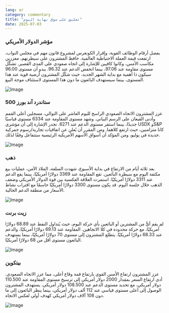 ```yaml
---
lang: ar
category: commentary
title: "تعليق على سوق نهاية اليوم"
date: 2025-07-03
---
```


### مؤشر الدولار الأمريكي

بفضل أرقام الوظائف القوية، وإقرار الكونغرس لمشروع قانون مهم في مجلس النواب، ارتفعت قيمة العملة الاحتياطية العالمية. حافظ المشترون على سيطرتهم، معززين مكاسب الأمس، وكانوا كافيين للإشارة إلى اتجاه صعودي على المدى القصير. تشكّل مستوى مقاومة عند 97.06، بينما انخفض الدعم عند 96.32. يبدو أن مستوى 96.00 سيكون ذا أهمية مع بداية الشهر الجديد، حيث شكّل المشترون أرضية قوية عند هذا المستوى، بينما سيستهدف البائعون ما دون هذا المستوى لاستئناف موجة البيع.

![Image](https://markleighedu.github.io/img/Jul-2025/03-Jul-2025/usdindex.jpg)

### ستاندرد آند بورز 500

عزز المشترون الاتجاه الصعودي الراسخ لليوم العاشر على التوالي، مسجلين أعلى القمم وأدنى القيعان على الرسم البياني. وشهد مستوى المقاومة عند 6334 مستوى قياسيًا جديدًا، بينما استقر مستوى الدعم عند 6271. تجدر الإشارة إلى أن مؤشري USDX وS&P كانا متزامنين، حيث ارتفع كلاهما. ومن المقرر أن يُعلن عن اتفاقيات تجارية/رسوم جمركية جديدة في يوليو، ومن المؤكد أن أسواق الأسهم الأمريكية الرئيسية ستتفاعل وفقًا لذلك.

![Image](https://markleighedu.github.io/img/Jul-2025/03-Jul-2025/sp500.jpg)

### ذهب

بعد ثلاثة أيام من الارتفاع في بداية الأسبوع، شهدت السلعة، الملاذ الآمن، عمليات بيع مكثفة اليوم مع سيطرة البائعين. تقع المقاومة عند 3369 دولارًا أمريكيًا، بينما يقع الدعم عند 3311 دولارًا أمريكيًا. استمرت العلاقة العكسية بين قوة الدولار الأمريكي وضعف الذهب خلال جلسة اليوم. قد يكون مستوى 3300 دولارًا أمريكيًا حاسمًا مع اقتراب نشاط الأسعار من منطقة الدعم الحالية.

![Image](https://markleighedu.github.io/img/Jul-2025/03-Jul-2025/gold.jpg)

### زيت برنت

لم يقم أيٌّ من المشترين أو البائعين بأي حركة اليوم، حيث يُتداول النفط عند 68.89 دولارًا أمريكيًا، مع حركة محدودة في كلا الاتجاهين. المقاومة عند 69.13 دولارًا أمريكيًا، والدعم عند 68.33 دولارًا أمريكيًا. يتطلع المشترون إلى مستوى 70 دولارًا أمريكيًا، بينما يستهدف البائعون مستوى أقل من 68 دولارًا أمريكيًا.

![Image](https://markleighedu.github.io/img/Jul-2025/03-Jul-2025/brentoil.jpg)

### بيتكوين

عزز المشترون ارتفاع الأمس القوي بارتفاع قمة وقاع أعلى، مما عزز الاتجاه الصعودي. أدى ارتفاع السعر بمقدار 2000 دولار أمريكي إلى ترسيخ مستوى المقاومة عند 110.500 دولار أمريكي، مع تحديد مستوى الدعم عند 108.500 دولار أمريكي. يستهدف المشترون الوصول إلى أعلى مستوى قياسي عند 112 ألف دولار أمريكي، بينما ينظر البائعون إلى ما دون 108 آلاف دولار أمريكي كهدف أولي لعكس الاتجاه.

![Image](https://markleighedu.github.io/img/Jul-2025/03-Jul-2025/bitcoin.jpg)


